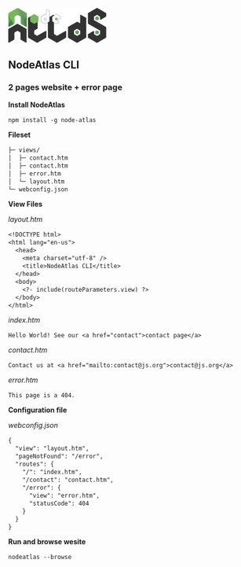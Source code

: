 <img class="logo" src="media/images/min/battles/node-atlas.png" src="NodeAtlas CLI">

<h2>NodeAtlas CLI</h2>

<h3>2 pages website + error page</h3>

<p><strong>Install NodeAtlas</strong></p>

<pre><code class="lang-bash">npm install -g node-atlas</code></pre>

<p><strong>Fileset</strong></p>

<pre><code>├─ views/
│  ├─ contact.htm
│  ├─ contact.htm
│  ├─ error.htm
│  └─ layout.htm
└─ webconfig.json</code></pre>

<p><strong>View Files</strong></p>

<p><em>layout.htm</em></p>

<pre><code class="lang-html">&lt;!DOCTYPE html>
&lt;html lang="en-us">
  &lt;head>
    &lt;meta charset="utf-8" />
    &lt;title>NodeAtlas CLI&lt;/title>
  &lt;/head>
  &lt;body>
    &lt;?- include(routeParameters.view) ?>
  &lt;/body>
&lt;/html></code></pre>

<p><em>index.htm</em></p>

<pre><code class="lang-html">Hello World! See our &lt;a href="contact">contact page&lt;/a></code></pre>

<p><em>contact.htm</em></p>

<pre><code class="lang-html">Contact us at &lt;a href="mailto:contact@js.org">contact@js.org&lt;/a></code></pre>

<p><em>error.htm</em></p>

<pre><code class="lang-html">This page is a 404.</code></pre>

<p><strong>Configuration file</strong></p>

<p><em>webconfig.json</em></p>

<pre><code class="lang-json">{
  "view": "layout.htm",
  "pageNotFound": "/error",
  "routes": {
    "/": "index.htm",
    "/contact": "contact.htm",
    "/error": {
      "view": "error.htm",
      "statusCode": 404
    }
  }
}</code></pre>

<p><strong>Run and browse wesite</strong></p>

<pre><code class="lang-bash">nodeatlas --browse</code></pre>